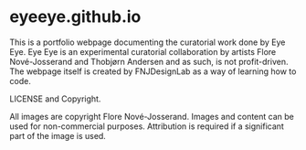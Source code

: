 # eyeeye.github.io
This is a portfolio webpage documenting the curatorial work done by Eye Eye. 
Eye Eye is an experimental curatorial collaboration by artists Flore Nové-Josserand and Thobjørn Andersen and as such, is not profit-driven.
The webpage itself is created by FNJDesignLab as a way of learning how to code.

LICENSE and Copyright.

All images are copyright Flore Nové-Josserand. 
Images and content can be used for non-commercial purposes. Attribution is required if a significant part of the image is used.
